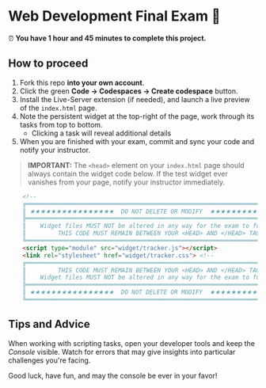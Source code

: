 # Web Development Final Exam 🚀

⏰ **You have 1 hour and 45 minutes to complete this project.**

## How to proceed

1. Fork this repo **into your own account**.
2. Click the green **Code → Codespaces → Create codespace** button.
3. Install the Live-Server extension (if needed), and launch a live preview of the `index.html` page.
4. Note the persistent widget at the top-right of the page, work through its tasks from top to bottom.
    - Clicking a task will reveal additional details
5. When you are finished with your exam, commit and sync your code and notify your instructor.

> **IMPORTANT:** The `<head>` element on your `index.html` page should always contain the widget code below. If the test widget ever vanishes from your page, notify your instructor immediately.

```html
    <!--
    ╔════════════════════════════════════════════════════════════════════════════╗
    ║ ★★★★★★★★★★★★★★★★  DO NOT DELETE OR MODIFY  ★★★★★★★★★★★★★★★ ║
    ╠════════════════════════════════════════════════════════════════════════════╣
    ║    Widget files MUST NOT be altered in any way for the exam to function    ║
    ║         THIS CODE MUST REMAIN BETWEEN YOUR <HEAD> AND </HEAD> TAGS         ║
    ╚════════════════════════════════════════════════════════════════════════════╝ -->
    <script type="module" src="widget/tracker.js"></script>
    <link rel="stylesheet" href="widget/tracker.css"> <!--
    ╔════════════════════════════════════════════════════════════════════════════╗
    ║         THIS CODE MUST REMAIN BETWEEN YOUR <HEAD> AND </HEAD> TAGS         ║
    ║    Widget files MUST NOT be altered in any way for the exam to function    ║
    ╠════════════════════════════════════════════════════════════════════════════╣
    ║ ★★★★★★★★★★★★★★★★  DO NOT DELETE OR MODIFY  ★★★★★★★★★★★★★★★ ║
    ╚════════════════════════════════════════════════════════════════════════════╝ -->
```

## Tips and Advice

When working with scripting tasks, open your developer tools and keep the _Console_ visible. Watch for errors that may give insights into particular challenges you're facing.

Good luck, have fun, and may the console be ever in your favor!
